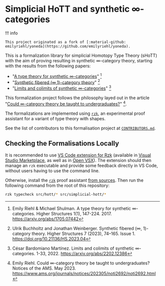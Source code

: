 # Simplicial HoTT and synthetic ∞-categories

!!! info

    This project originated as a fork of [:material-github: emilyriehl/yoneda](https://github.com/emilyriehl/yoneda).

This is a formalization library for simplicial Homotopy Type Theory (sHoTT) with
the aim of proving resulting in synthetic ∞-category theory, starting with the
results from the following papers:

- "[A type theory for synthetic ∞-categories](https://higher-structures.math.cas.cz/api/files/issues/Vol1Iss1/RiehlShulman)"
  [^1]
- "[Synthetic fibered (∞,1)-category theory](https://doi.org/10.21136/HS.2023.04)"
  [^2]
- "[Limits and colimits of synthetic ∞-categories](https://arxiv.org/abs/2202.12386)"
  [^3]

This formalization project follows the philosophy layed out in the article
"[Could ∞-category theory be taught to undergraduates?](https://www.ams.org/journals/notices/202305/noti2692/noti2692.html)"
[^4].

The formalizations are implemented using
[`rzk`](https://github.com/rzk-lang/rzk), an experimental proof assistant for a
variant of type theory with shapes.

See the list of contributors to this formalisation project at
[`CONTRIBUTORS.md`](CONTRIBUTORS.md).

## Checking the Formalisations Locally

It is recommended to use
[VS Code extension for Rzk](https://rzk-lang.github.io/rzk/v0.6.2/getting-started/install/)
(available in
[Visual Studio Marketplace](https://marketplace.visualstudio.com/items?itemName=NikolaiKudasovfizruk.rzk-1-experimental-highlighting),
as well as in
[Open VSX](https://open-vsx.org/extension/NikolaiKudasovfizruk/rzk-1-experimental-highlighting)).
The extension should then manage an `rzk` executable and provide some feedback
directly in VS Code, without users having to use the command line.

Otherwise, install the
[`rzk`](https://rzk-lang.github.io/rzk/latest/getting-started/install/) proof
assistant
[from sources](https://rzk-lang.github.io/rzk/v0.6.2/getting-started/install/#install-from-sources).
Then run the following command from the root of this repository:

```sh
rzk typecheck src/hott/* src/simplicial-hott/*
```

[^1]:
    Emily Riehl & Michael Shulman. A type theory for synthetic ∞-categories.
    Higher Structures 1(1), 147-224. 2017. <https://arxiv.org/abs/1705.07442>

[^2]:
    Ulrik Buchholtz and Jonathan Weinberger. Synthetic fibered (∞, 1)-category
    theory. Higher Structures 7 (2023), 74–165. Issue 1.
    <https://doi.org/10.21136/HS.2023.04>

[^3]:
    César Bardomiano Martínez. Limits and colimits of synthetic ∞-categories.
    1-33, 2022. <https://arxiv.org/abs/2202.12386>

[^4]:
    Emily Riehl. Could ∞-category theory be taught to undergraduates? Notices of
    the AMS. May 2023.
    <https://www.ams.org/journals/notices/202305/noti2692/noti2692.html>
